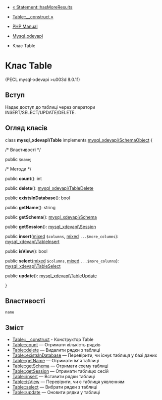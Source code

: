 - [«
Statement::hasMoreResults](mysql-xdevapi-statement.hasmoreresults.md)
- [Table::\_\_construct »](mysql-xdevapi-table.construct.md)

- [PHP Manual](index.md)
- [Mysql_xdevapi](book.mysql-xdevapi.md)
- Клас Table

# Клас Table

(PECL mysql-xdevapi \>u003d 8.0.11)

## Вступ

Надає доступ до таблиці через оператори
INSERT/SELECT/UPDATE/DELETE.

## Огляд класів

class **mysql_xdevapi\Table** implements
[mysql_xdevapi\SchemaObject](class.mysql-xdevapi-schemaobject.md) {

/\* Властивості \*/

public `$name`;

/\* Методи \*/

public **count**(): int

public **delete**():
[mysql_xdevapi\TableDelete](class.mysql-xdevapi-tabledelete.md)

public **existsInDatabase**(): bool

public **getName**(): string

public **getSchema**():
[mysql_xdevapi\Schema](class.mysql-xdevapi-schema.md)

public **getSession**():
[mysql_xdevapi\Session](class.mysql-xdevapi-session.md)

public
**insert**([mixed](language.types.declarations.md#language.types.declarations.mixed)
`$columns`,
[mixed](language.types.declarations.md#language.types.declarations.mixed)
`...$more_columns`):
[mysql_xdevapi\TableInsert](class.mysql-xdevapi-tableinsert.md)

public **isView**(): bool

public
**select**([mixed](language.types.declarations.md#language.types.declarations.mixed)
`$columns`,
[mixed](language.types.declarations.md#language.types.declarations.mixed)
`...$more_columns`):
[mysql_xdevapi\TableSelect](class.mysql-xdevapi-tableselect.md)

public **update**():
[mysql_xdevapi\TableUpdate](class.mysql-xdevapi-tableupdate.md)

}

## Властивості

`name`

## Зміст

- [Table::\_\_construct](mysql-xdevapi-table.construct.md) -
Конструктор Table
- [Table::count](mysql-xdevapi-table.count.md) — Отримати кількість
рядків
- [Table::delete](mysql-xdevapi-table.delete.md) — Видалити рядки з
таблиці
- [Table::existsInDatabase](mysql-xdevapi-table.existsindatabase.md)
— Перевірити, чи існує таблиця у базі даних
- [Table::getName](mysql-xdevapi-table.getname.md) — Отримати ім'я
таблиці
- [Table::getSchema](mysql-xdevapi-table.getschema.md) — Отримати
схему таблиці
- [Table::getSession](mysql-xdevapi-table.getsession.md) — Отримати
таблицю сесій
- [Table::insert](mysql-xdevapi-table.insert.md) — Вставити рядки
таблиці
- [Table::isView](mysql-xdevapi-table.isview.md) — Перевірити,
чи є таблиця уявленням
- [Table::select](mysql-xdevapi-table.select.md) — Вибрати рядки з
таблиці
- [Table::update](mysql-xdevapi-table.update.md) — Оновити рядки у
таблиці
